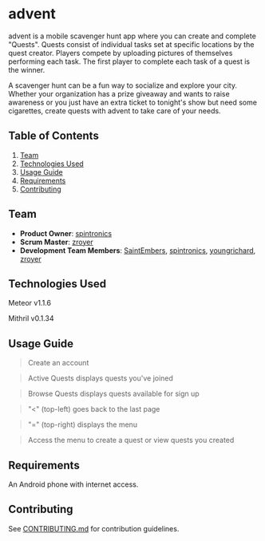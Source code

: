 # advent

advent is a mobile scavenger hunt app where you can create and complete "Quests". Quests consist of individual tasks set at specific locations by the quest creator. Players compete by uploading pictures of themselves performing each task. The first player to complete each task of a quest is the winner.

A scavenger hunt can be a fun way to socialize and explore your city. Whether your organization has a prize giveaway and wants to raise awareness or you just have an extra ticket to tonight's show but need some cigarettes, create quests with advent to take care of your needs.

## Table of Contents

1. [Team](#team)
2. [Technologies Used](#technologies-used)
3. [Usage Guide](#usage-guide)
4. [Requirements](#requirements)
5. [Contributing](#contributing)


## Team

  - __Product Owner__: [spintronics](https://github.com/spintronics)
  - __Scrum Master__: [zroyer](https://github.com/zroyer)
  - __Development Team Members__: [SaintEmbers](https://github.com/saintembers), [spintronics](https://github.com/spintronics), [youngrichard](https://github.com/youngrichard), [zroyer](https://github.com/zroyer)

## Technologies Used

Meteor v1.1.6

Mithril v0.1.34

## Usage Guide

> Create an account

> Active Quests displays quests you've joined

> Browse Quests displays quests available for sign up

> "<" (top-left) goes back to the last page

> "=" (top-right) displays the menu

> Access the menu to create a quest or view quests you created

## Requirements

An Android phone with internet access.

## Contributing

See [CONTRIBUTING.md](https://github.com/unexpected-lion/ourglass/blob/master/contributing.md) for contribution guidelines.
